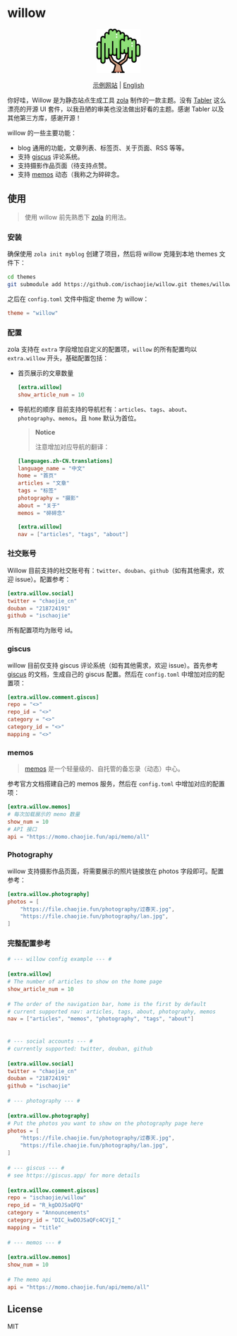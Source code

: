 # willow

<div align="center">
 <img src="static/images/logo.png" alt="logo" width="100">

[示例网站](https://willow.chaojie.fun) | [English](README-en.md)
</div>

你好哇，Willow 是为静态站点生成工具 [zola](https://www.getzola.org/) 制作的一款主题。没有 [Tabler](https://github.com/tabler/tabler) 这么漂亮的开源 UI 套件，以我丑陋的审美也没法做出好看的主题。感谢 Tabler 以及其他第三方库，感谢开源！

willow 的一些主要功能：

- blog 通用的功能，文章列表、标签页、关于页面、RSS 等等。
- 支持 [giscus](https://giscus.app/) 评论系统。
- 支持摄影作品页面（待支持点赞。
- 支持 [memos](https://github.com/usememos/memos) 动态（我称之为碎碎念。

## 使用

> 使用 willow 前先熟悉下 [zola](https://www.getzola.org/documentation/getting-started/overview/) 的用法。

### 安装

确保使用 `zola init myblog` 创建了项目，然后将 willow 克隆到本地 themes 文件下：

```bash
cd themes
git submodule add https://github.com/ischaojie/willow.git themes/willow
```

之后在 `config.toml` 文件中指定 theme 为 willow：

```toml
theme = "willow"
```

### 配置

zola 支持在 `extra` 字段增加自定义的配置项，`willow` 的所有配置均以 `extra.willow` 开头，基础配置包括：

- 首页展示的文章数量

    ```toml
    [extra.willow]
    show_article_num = 10
    ```
- 导航栏的顺序
    目前支持的导航栏有：`articles`、`tags`、`about`、`photography`、`memos`。且 `home` 默认为首位。

    > **Notice**
    >
    > 注意增加对应导航的翻译：
    ```toml
    [languages.zh-CN.translations]
    language_name = "中文"
    home = "首页"
    articles = "文章"
    tags = "标签"
    photography = "摄影"
    about = "关于"
    memos = "碎碎念"
    ```

    ```toml
    [extra.willow]
    nav = ["articles", "tags", "about"]
    ```


### 社交账号
Willow 目前支持的社交账号有：`twitter`、`douban`、`github`（如有其他需求，欢迎 issue）。配置参考：

```toml
[extra.willow.social]
twitter = "chaojie_cn"
douban = "218724191"
github = "ischaojie"
```

所有配置项均为账号 id。

### giscus

willow 目前仅支持 giscus 评论系统（如有其他需求，欢迎 issue）。首先参考 [giscus](https://giscus.app/) 的文档，生成自己的 giscus 配置。然后在 `config.toml` 中增加对应的配置项：

```toml
[extra.willow.comment.giscus]
repo = "<>"
repo_id = "<>"
category = "<>"
category_id = "<>"
mapping = "<>"

```

### memos

> [memos](https://github.com/usememos/memos) 是一个轻量级的、自托管的备忘录（动态）中心。

参考官方文档搭建自己的 memos 服务，然后在 `config.toml` 中增加对应的配置项：

```toml
[extra.willow.memos]
# 每次加载展示的 memo 数量
show_num = 10
# API 接口
api = "https://momo.chaojie.fun/api/memo/all"

```

### Photography

willow 支持摄影作品页面，将需要展示的照片链接放在 photos 字段即可。配置参考：

```toml
[extra.willow.photography]
photos = [
    "https://file.chaojie.fun/photography/过春天.jpg",
    "https://file.chaojie.fun/photography/lan.jpg",
]
```

### 完整配置参考

```toml
# --- willow config example --- #

[extra.willow]
# The number of articles to show on the home page
show_article_num = 10

# The order of the navigation bar, home is the first by default
# current supported nav: articles, tags, about, photography, memos
nav = ["articles", "memos", "photography", "tags", "about"]


# --- social accounts --- #
# currently supported: twitter, douban, github

[extra.willow.social]
twitter = "chaojie_cn"
douban = "218724191"
github = "ischaojie"

# --- photography --- #

[extra.willow.photography]
# Put the photos you want to show on the photography page here
photos = [
    "https://file.chaojie.fun/photography/过春天.jpg",
    "https://file.chaojie.fun/photography/lan.jpg",
]

# --- giscus --- #
# see https://giscus.app/ for more details

[extra.willow.comment.giscus]
repo = "ischaojie/willow"
repo_id = "R_kgDOJSaQFQ"
category = "Announcements"
category_id = "DIC_kwDOJSaQFc4CVjI_"
mapping = "title"

# --- memos --- #

[extra.willow.memos]
show_num = 10

# The memo api
api = "https://momo.chaojie.fun/api/memo/all"
```

## License

MIT
